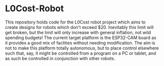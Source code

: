 # L0Cost-Robot
This repository holds code for the L0Cost robot project which aims to create designs for robots which don't exceed $20. Inevitably this limit will get broken, but the limit will only increase with general inflation, not wild spending budgets!
The current target platform is the ESP32-CAM board as it provides a good mix of faclities without needing modification. The aim is not to make this platform totally autonomous, but to place control elsewhere such that, say, it might be controlled from a program on a PC or tablet, and as such be controlled in conjunction with other robots.

